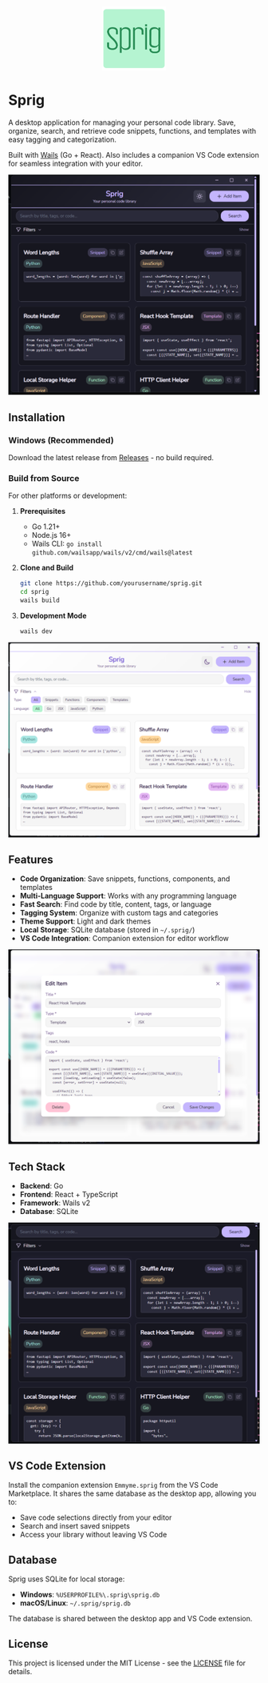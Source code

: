 <div align="center">
  <img src="build/appicon.png" alt="Sprig Logo" width="128"/>
</div>

# Sprig

A desktop application for managing your personal code library. Save, organize, search, and retrieve code snippets, functions, and templates with easy tagging and categorization.

Built with [Wails](https://wails.io/) (Go + React). Also includes a companion VS Code extension for seamless integration with your editor.

![Sprig App](assets/darkmode2.png)

## Installation

### Windows (Recommended)
Download the latest release from [Releases](https://github.com/Emmyme/sprig/releases) - no build required.

### Build from Source
For other platforms or development:

1. **Prerequisites**
   - Go 1.21+
   - Node.js 16+
   - Wails CLI: `go install github.com/wailsapp/wails/v2/cmd/wails@latest`

2. **Clone and Build**
   ```bash
   git clone https://github.com/yourusername/sprig.git
   cd sprig
   wails build
   ```

3. **Development Mode**
   ```bash
   wails dev
   ```

![Sprig Light Mode](assets/lightmode1.png)

## Features

- **Code Organization**: Save snippets, functions, components, and templates
- **Multi-Language Support**: Works with any programming language
- **Fast Search**: Find code by title, content, tags, or language
- **Tagging System**: Organize with custom tags and categories  
- **Theme Support**: Light and dark themes
- **Local Storage**: SQLite database (stored in `~/.sprig/`)
- **VS Code Integration**: Companion extension for editor workflow

![Lightmode](assets/lightmode2.png)

## Tech Stack

- **Backend**: Go
- **Frontend**: React + TypeScript  
- **Framework**: Wails v2
- **Database**: SQLite

![Dark Mode](assets/darkmode1.png)

## VS Code Extension

Install the companion extension `Emmyme.sprig` from the VS Code Marketplace. It shares the same database as the desktop app, allowing you to:
- Save code selections directly from your editor
- Search and insert saved snippets
- Access your library without leaving VS Code

## Database

Sprig uses SQLite for local storage:
- **Windows**: `%USERPROFILE%\.sprig\sprig.db`
- **macOS/Linux**: `~/.sprig/sprig.db`

The database is shared between the desktop app and VS Code extension.

## License

This project is licensed under the MIT License - see the [LICENSE](LICENSE) file for details.
